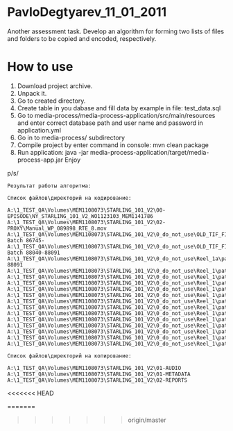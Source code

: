 # PavloDegtyarev_11_01_2011
Another assessment task. Develop an algorithm for forming two lists of files and folders to be copied and encoded, respectively.

# How to use

1. Download project archive.
2. Unpack it.
3. Go to created directory.
4. Create table in you dabase and fill data by example in file: test_data.sql
5. Go to media-process/media-process-application/src/main/resources and enter correct database path and user name and password in application.yml
6. Go in to media-process/ subdirectory
7. Compile project by enter command in console: mvn clean package
8. Run application: java -jar media-process-application/target/media-process-app.jar
Enjoy

p/s/
```
Результат работы алгоритма:

Список файлов\директорий на кодирование:

A:\1_TEST_QA\Volumes\MEM1108073\STARLING_101_V2\00-EPISODE\NY_STARLING_101_V2_WO1123103_MEM1141786
A:\1_TEST_QA\Volumes\MEM1108073\STARLING_101_V2\02-PROXY\Manual_WP_089898_RTE_8.mov
A:\1_TEST_QA\Volumes\MEM1108073\STARLING_101_V2\0_do_not_use\OLD_TIF_FILES\Large Batch 86745-
A:\1_TEST_QA\Volumes\MEM1108073\STARLING_101_V2\0_do_not_use\OLD_TIF_FILES\Small Batch 88040-88091
A:\1_TEST_QA\Volumes\MEM1108073\STARLING_101_V2\0_do_not_use\Reel_1a\patch_1_88040-88091
A:\1_TEST_QA\Volumes\MEM1108073\STARLING_101_V2\0_do_not_use\Reel_1\patch_1
A:\1_TEST_QA\Volumes\MEM1108073\STARLING_101_V2\0_do_not_use\Reel_1\patch_10
A:\1_TEST_QA\Volumes\MEM1108073\STARLING_101_V2\0_do_not_use\Reel_1\patch_11
A:\1_TEST_QA\Volumes\MEM1108073\STARLING_101_V2\0_do_not_use\Reel_1\patch_12
A:\1_TEST_QA\Volumes\MEM1108073\STARLING_101_V2\0_do_not_use\Reel_1\patch_13
A:\1_TEST_QA\Volumes\MEM1108073\STARLING_101_V2\0_do_not_use\Reel_1\patch_2
A:\1_TEST_QA\Volumes\MEM1108073\STARLING_101_V2\0_do_not_use\Reel_1\patch_3
A:\1_TEST_QA\Volumes\MEM1108073\STARLING_101_V2\0_do_not_use\Reel_1\patch_4
A:\1_TEST_QA\Volumes\MEM1108073\STARLING_101_V2\0_do_not_use\Reel_1\patch_5
A:\1_TEST_QA\Volumes\MEM1108073\STARLING_101_V2\0_do_not_use\Reel_1\patch_6
A:\1_TEST_QA\Volumes\MEM1108073\STARLING_101_V2\0_do_not_use\Reel_1\patch_7
A:\1_TEST_QA\Volumes\MEM1108073\STARLING_101_V2\0_do_not_use\Reel_1\patch_8
A:\1_TEST_QA\Volumes\MEM1108073\STARLING_101_V2\0_do_not_use\Reel_1\patch_9

Список файлов\директорий на копирование: 

A:\1_TEST_QA\Volumes\MEM1108073\STARLING_101_V2\01-AUDIO
A:\1_TEST_QA\Volumes\MEM1108073\STARLING_101_V2\01-METADATA
A:\1_TEST_QA\Volumes\MEM1108073\STARLING_101_V2\02-REPORTS
```
<<<<<<< HEAD

=======
> 
>>>>>>> origin/master
